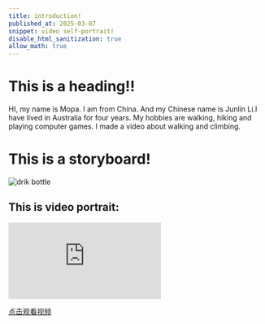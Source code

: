 ```yaml
---
title: introduction!
published_at: 2025-03-07
snippet: video self-portrait!
disable_html_sanitization: true
allow_math: true
---
```


# This is a heading!!

HI, my name is Mopa. I am from China. And my Chinese name is Junlin Li.I have lived in Australia for four years. My hobbies are walking, hiking and playing computer games.
I made a video about walking and climbing.

# This is a storyboard!
![drik bottle](week1/storyboard.jpg)

## This is video portrait:

<iframe id="Walking and Hiking" src="https://www.youtube.com/watch?v=GoJoC7V4vzY" title="introduction" frameborder="0" allow="accelerometer; autoplay; clipboard-write; encrypted-media; gyroscope; picture-in-picture; web-share" referrerpolicy="strict-origin-when-cross-origin" allowfullscreen></iframe>

<script type="module">

    console.log (`hello world! 🚀`)

    const iframe  = document.getElementById (`Walking and Hiking`)
    iframe.width  = iframe.parentNode.scrollWidth
    iframe.height = iframe.width * 9 / 16

</script>

<a href="https://www.youtube.com/watch?v=GoJoC7V4vzY" target="_blank">点击观看视频</a>
